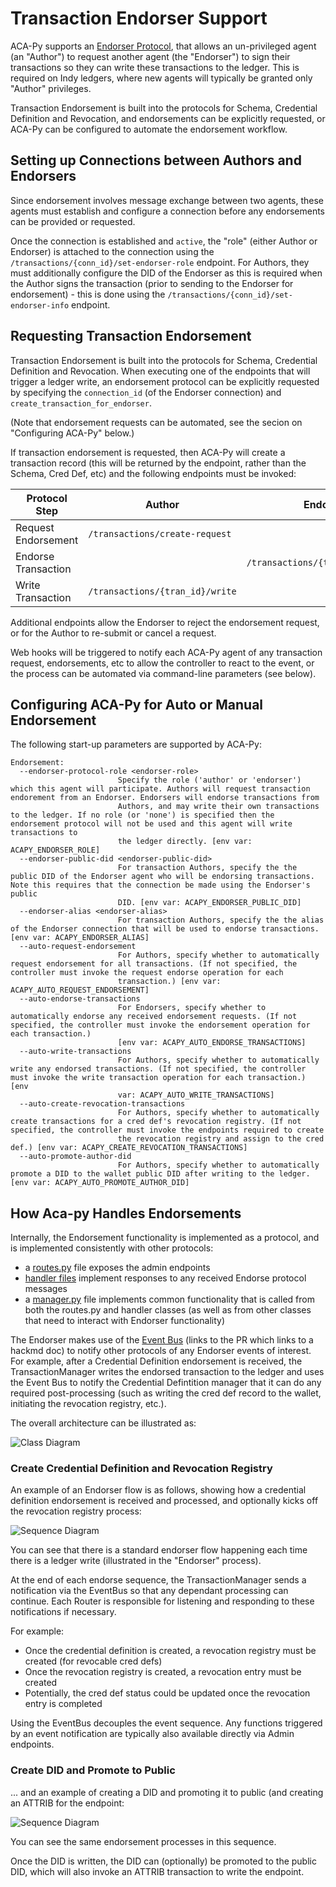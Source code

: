 # Transaction Endorser Support

ACA-Py supports an [Endorser Protocol](https://github.com/hyperledger/aries-rfcs/pull/586), that allows an un-privileged agent (an "Author") to request another agent (the "Endorser") to sign their transactions so they can write these transactions to the ledger.  This is required on Indy ledgers, where new agents will typically be granted only "Author" privileges.

Transaction Endorsement is built into the protocols for Schema, Credential Definition and Revocation, and endorsements can be explicitly requested, or ACA-Py can be configured to automate the endorsement workflow.

## Setting up Connections between Authors and Endorsers

Since endorsement involves message exchange between two agents, these agents must establish and configure a connection before any endorsements can be provided or requested.

Once the connection is established and `active`, the "role" (either Author or Endorser) is attached to the connection using the `/transactions/{conn_id}/set-endorser-role` endpoint.  For Authors, they must additionally configure the DID of the Endorser as this is required when the Author signs the transaction (prior to sending to the Endorser for endorsement) - this is done using the `/transactions/{conn_id}/set-endorser-info` endpoint.

## Requesting Transaction Endorsement

Transaction Endorsement is built into the protocols for Schema, Credential Definition and Revocation.  When executing one of the endpoints that will trigger a ledger write, an endorsement protocol can be explicitly requested by specifying the `connection_id` (of the Endorser connection) and `create_transaction_for_endorser`.

(Note that endorsement requests can be automated, see the secion on "Configuring ACA-Py" below.)

If transaction endorsement is requested, then ACA-Py will create a transaction record (this will be returned by the endpoint, rather than the Schema, Cred Def, etc) and the following endpoints must be invoked:

| Protocol Step       | Author                          | Endorser                          |
| -------------       | ------                          | --------                          |
| Request Endorsement | `/transactions/create-request`  |                                   |
| Endorse Transaction |                                 | `/transactions/{tran_id}/endorse` |
| Write Transaction   | `/transactions/{tran_id}/write` |                                   |

Additional endpoints allow the Endorser to reject the endorsement request, or for the Author to re-submit or cancel a request.

Web hooks will be triggered to notify each ACA-Py agent of any transaction request, endorsements, etc to allow the controller to react to the event, or the process can be automated via command-line parameters (see below).

## Configuring ACA-Py for Auto or Manual Endorsement

The following start-up parameters are supported by ACA-Py:

```
Endorsement:
  --endorser-protocol-role <endorser-role>
                        Specify the role ('author' or 'endorser') which this agent will participate. Authors will request transaction endorement from an Endorser. Endorsers will endorse transactions from
                        Authors, and may write their own transactions to the ledger. If no role (or 'none') is specified then the endorsement protocol will not be used and this agent will write transactions to
                        the ledger directly. [env var: ACAPY_ENDORSER_ROLE]
  --endorser-public-did <endorser-public-did>
                        For transaction Authors, specify the the public DID of the Endorser agent who will be endorsing transactions. Note this requires that the connection be made using the Endorser's public
                        DID. [env var: ACAPY_ENDORSER_PUBLIC_DID]
  --endorser-alias <endorser-alias>
                        For transaction Authors, specify the the alias of the Endorser connection that will be used to endorse transactions. [env var: ACAPY_ENDORSER_ALIAS]
  --auto-request-endorsement
                        For Authors, specify whether to automatically request endorsement for all transactions. (If not specified, the controller must invoke the request endorse operation for each
                        transaction.) [env var: ACAPY_AUTO_REQUEST_ENDORSEMENT]
  --auto-endorse-transactions
                        For Endorsers, specify whether to automatically endorse any received endorsement requests. (If not specified, the controller must invoke the endorsement operation for each transaction.)
                        [env var: ACAPY_AUTO_ENDORSE_TRANSACTIONS]
  --auto-write-transactions
                        For Authors, specify whether to automatically write any endorsed transactions. (If not specified, the controller must invoke the write transaction operation for each transaction.) [env
                        var: ACAPY_AUTO_WRITE_TRANSACTIONS]
  --auto-create-revocation-transactions
                        For Authors, specify whether to automatically create transactions for a cred def's revocation registry. (If not specified, the controller must invoke the endpoints required to create
                        the revocation registry and assign to the cred def.) [env var: ACAPY_CREATE_REVOCATION_TRANSACTIONS]
  --auto-promote-author-did
                        For Authors, specify whether to automatically promote a DID to the wallet public DID after writing to the ledger. [env var: ACAPY_AUTO_PROMOTE_AUTHOR_DID]
```

## How Aca-py Handles Endorsements

Internally, the Endorsement functionality is implemented as a protocol, and is implemented consistently with other protocols:

- a [routes.py](https://github.com/hyperledger/aries-cloudagent-python/blob/main/aries_cloudagent/protocols/endorse_transaction/v1_0/routes.py) file exposes the admin endpoints
- [handler files](https://github.com/hyperledger/aries-cloudagent-python/tree/main/aries_cloudagent/protocols/endorse_transaction/v1_0/handlers) implement responses to any received Endorse protocol messages
- a [manager.py](https://github.com/hyperledger/aries-cloudagent-python/blob/main/aries_cloudagent/protocols/endorse_transaction/v1_0/manager.py) file implements common functionality that is called from both the routes.py and handler classes (as well as from other classes that need to interact with Endorser functionality)

The Endorser makes use of the [Event Bus](https://github.com/hyperledger/aries-cloudagent-python/blob/main/CHANGELOG.md#july-14-2021) (links to the PR which links to a hackmd doc) to notify other protocols of any Endorser events of interest.  For example, after a Credential Definition endorsement is received, the TransactionManager writes the endorsed transaction to the ledger and uses the Event Bus to notify the Credential Defintition manager that it can do any required post-processing (such as writing the cred def record to the wallet, initiating the revocation registry, etc.).

The overall architecture can be illustrated as:

![Class Diagram](../features/endorser-design.png)

### Create Credential Definition and Revocation Registry

An example of an Endorser flow is as follows, showing how a credential definition endorsement is received and processed, and optionally kicks off the revocation registry process:

![Sequence Diagram](../features/endorse-cred-def.png)

You can see that there is a standard endorser flow happening each time there is a ledger write (illustrated in the "Endorser" process).

At the end of each endorse sequence, the TransactionManager sends a notification via the EventBus so that any dependant processing can continue.  Each Router is responsible for listening and responding to these notifications if necessary.

For example:

- Once the credential definition is created, a revocation registry must be created (for revocable cred defs)
- Once the revocation registry is created, a revocation entry must be created
- Potentially, the cred def status could be updated once the revocation entry is completed

Using the EventBus decouples the event sequence.  Any functions triggered by an event notification are typically also available directly via Admin endpoints.

### Create DID and Promote to Public

... and an example of creating a DID and promoting it to public (and creating an ATTRIB for the endpoint:

![Sequence Diagram](../features/endorse-public-did.png)

You can see the same endorsement processes in this sequence.

Once the DID is written, the DID can (optionally) be promoted to the public DID, which will also invoke an ATTRIB transaction to write the endpoint.
